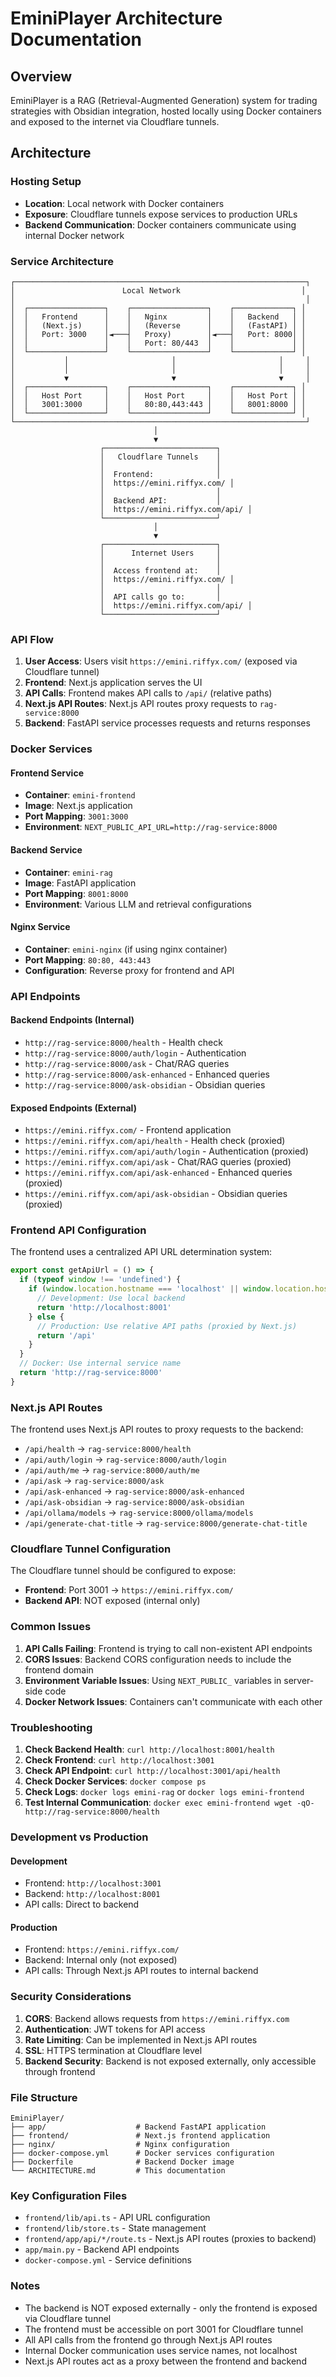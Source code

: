 # EminiPlayer Architecture Documentation

## Overview
EminiPlayer is a RAG (Retrieval-Augmented Generation) system for trading strategies with Obsidian integration, hosted locally using Docker containers and exposed to the internet via Cloudflare tunnels.

## Architecture

### Hosting Setup
- **Location**: Local network with Docker containers
- **Exposure**: Cloudflare tunnels expose services to production URLs
- **Backend Communication**: Docker containers communicate using internal Docker network

### Service Architecture

```
┌─────────────────────────────────────────────────────────────────┐
│                        Local Network                           │
│                                                                 │
│  ┌─────────────────┐    ┌─────────────────┐    ┌─────────────┐ │
│  │   Frontend      │    │   Nginx         │    │   Backend   │ │
│  │   (Next.js)     │    │   (Reverse      │    │   (FastAPI) │ │
│  │   Port: 3000    │◄───┤   Proxy)        │◄───┤   Port: 8000│ │
│  │                 │    │   Port: 80/443  │    │             │ │
│  └─────────────────┘    └─────────────────┘    └─────────────┘ │
│           │                       │                       │     │
│           │                       │                       │     │
│           ▼                       ▼                       ▼     │
│  ┌─────────────────┐    ┌─────────────────┐    ┌─────────────┐ │
│  │   Host Port     │    │   Host Port     │    │   Host Port │ │
│  │   3001:3000     │    │   80:80,443:443 │    │   8001:8000 │ │
│  └─────────────────┘    └─────────────────┘    └─────────────┘ │
└─────────────────────────────────────────────────────────────────┘
                                │
                                ▼
                    ┌─────────────────────────┐
                    │   Cloudflare Tunnels    │
                    │                         │
                    │  Frontend:              │
                    │  https://emini.riffyx.com/ │
                    │                         │
                    │  Backend API:           │
                    │  https://emini.riffyx.com/api/ │
                    └─────────────────────────┘
                                │
                                ▼
                    ┌─────────────────────────┐
                    │      Internet Users     │
                    │                         │
                    │  Access frontend at:    │
                    │  https://emini.riffyx.com/ │
                    │                         │
                    │  API calls go to:       │
                    │  https://emini.riffyx.com/api/ │
                    └─────────────────────────┘
```

### API Flow

1. **User Access**: Users visit `https://emini.riffyx.com/` (exposed via Cloudflare tunnel)
2. **Frontend**: Next.js application serves the UI
3. **API Calls**: Frontend makes API calls to `/api/` (relative paths)
4. **Next.js API Routes**: Next.js API routes proxy requests to `rag-service:8000`
5. **Backend**: FastAPI service processes requests and returns responses

### Docker Services

#### Frontend Service
- **Container**: `emini-frontend`
- **Image**: Next.js application
- **Port Mapping**: `3001:3000`
- **Environment**: `NEXT_PUBLIC_API_URL=http://rag-service:8000`

#### Backend Service
- **Container**: `emini-rag`
- **Image**: FastAPI application
- **Port Mapping**: `8001:8000`
- **Environment**: Various LLM and retrieval configurations

#### Nginx Service
- **Container**: `emini-nginx` (if using nginx container)
- **Port Mapping**: `80:80, 443:443`
- **Configuration**: Reverse proxy for frontend and API

### API Endpoints

#### Backend Endpoints (Internal)
- `http://rag-service:8000/health` - Health check
- `http://rag-service:8000/auth/login` - Authentication
- `http://rag-service:8000/ask` - Chat/RAG queries
- `http://rag-service:8000/ask-enhanced` - Enhanced queries
- `http://rag-service:8000/ask-obsidian` - Obsidian queries

#### Exposed Endpoints (External)
- `https://emini.riffyx.com/` - Frontend application
- `https://emini.riffyx.com/api/health` - Health check (proxied)
- `https://emini.riffyx.com/api/auth/login` - Authentication (proxied)
- `https://emini.riffyx.com/api/ask` - Chat/RAG queries (proxied)
- `https://emini.riffyx.com/api/ask-enhanced` - Enhanced queries (proxied)
- `https://emini.riffyx.com/api/ask-obsidian` - Obsidian queries (proxied)

### Frontend API Configuration

The frontend uses a centralized API URL determination system:

```typescript
export const getApiUrl = () => {
  if (typeof window !== 'undefined') {
    if (window.location.hostname === 'localhost' || window.location.hostname === '127.0.0.1') {
      // Development: Use local backend
      return 'http://localhost:8001'
    } else {
      // Production: Use relative API paths (proxied by Next.js)
      return '/api'
    }
  }
  // Docker: Use internal service name
  return 'http://rag-service:8000'
}
```

### Next.js API Routes

The frontend uses Next.js API routes to proxy requests to the backend:

- `/api/health` → `rag-service:8000/health`
- `/api/auth/login` → `rag-service:8000/auth/login`
- `/api/auth/me` → `rag-service:8000/auth/me`
- `/api/ask` → `rag-service:8000/ask`
- `/api/ask-enhanced` → `rag-service:8000/ask-enhanced`
- `/api/ask-obsidian` → `rag-service:8000/ask-obsidian`
- `/api/ollama/models` → `rag-service:8000/ollama/models`
- `/api/generate-chat-title` → `rag-service:8000/generate-chat-title`

### Cloudflare Tunnel Configuration

The Cloudflare tunnel should be configured to expose:
- **Frontend**: Port 3001 → `https://emini.riffyx.com/`
- **Backend API**: NOT exposed (internal only)

### Common Issues

1. **API Calls Failing**: Frontend is trying to call non-existent API endpoints
2. **CORS Issues**: Backend CORS configuration needs to include the frontend domain
3. **Environment Variable Issues**: Using `NEXT_PUBLIC_` variables in server-side code
4. **Docker Network Issues**: Containers can't communicate with each other

### Troubleshooting

1. **Check Backend Health**: `curl http://localhost:8001/health`
2. **Check Frontend**: `curl http://localhost:3001`
3. **Check API Endpoint**: `curl http://localhost:3001/api/health`
4. **Check Docker Services**: `docker compose ps`
5. **Check Logs**: `docker logs emini-rag` or `docker logs emini-frontend`
6. **Test Internal Communication**: `docker exec emini-frontend wget -qO- http://rag-service:8000/health`

### Development vs Production

#### Development
- Frontend: `http://localhost:3001`
- Backend: `http://localhost:8001`
- API calls: Direct to backend

#### Production
- Frontend: `https://emini.riffyx.com/`
- Backend: Internal only (not exposed)
- API calls: Through Next.js API routes to internal backend

### Security Considerations

1. **CORS**: Backend allows requests from `https://emini.riffyx.com`
2. **Authentication**: JWT tokens for API access
3. **Rate Limiting**: Can be implemented in Next.js API routes
4. **SSL**: HTTPS termination at Cloudflare level
5. **Backend Security**: Backend is not exposed externally, only accessible through frontend

### File Structure

```
EminiPlayer/
├── app/                    # Backend FastAPI application
├── frontend/               # Next.js frontend application
├── nginx/                  # Nginx configuration
├── docker-compose.yml      # Docker services configuration
├── Dockerfile              # Backend Docker image
└── ARCHITECTURE.md         # This documentation
```

### Key Configuration Files

- `frontend/lib/api.ts` - API URL configuration
- `frontend/lib/store.ts` - State management
- `frontend/app/api/*/route.ts` - Next.js API routes (proxies to backend)
- `app/main.py` - Backend API endpoints
- `docker-compose.yml` - Service definitions

### Notes

- The backend is NOT exposed externally - only the frontend is exposed via Cloudflare tunnel
- The frontend must be accessible on port 3001 for Cloudflare tunnel
- All API calls from the frontend go through Next.js API routes
- Internal Docker communication uses service names, not localhost
- Next.js API routes act as a proxy between the frontend and backend